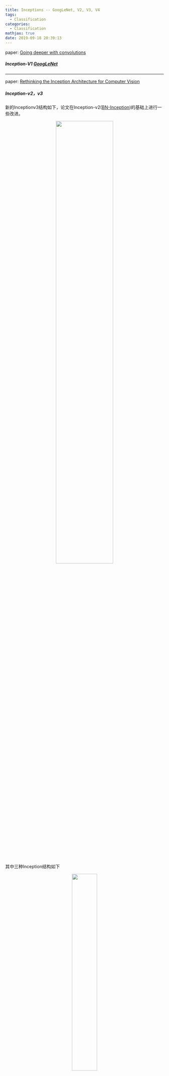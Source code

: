```yaml
---
title: Inceptions -- GoogLeNet, V2, V3, V4
tags:
  - Classification
categories:
  - Classification
mathjax: true
date: 2019-09-18 20:39:13
---
```



paper: [Going deeper with convolutions](https://arxiv.org/pdf/1409.4842.pdf)

##### Inception-V1 [GoogLeNet](https://blog.dtrimina.cn/Classification/GoogLeNet/)

-----------
paper: [Rethinking the Inception Architecture for Computer Vision](https://arxiv.org/pdf/1512.00567.pdf)

##### Inception-v2，v3
新的Inceptionv3结构如下，论文在Inception-v2([BN-Inception](https://blog.dtrimina.cn/Classification/Batch-Normalization/))的基础上进行一些改进。
<div align="center"><img src="https://saveimages.oss-cn-hangzhou.aliyuncs.com/CNNs_for_image_classification/Inception_v3/inceptionv3_architecture.jpg" height="60%" width="60%"></div>

其中三种Inception结构如下

<div align="center"><img src="https://saveimages.oss-cn-hangzhou.aliyuncs.com/CNNs_for_image_classification/Inception_v3/InceptionA.jpg" height="40%" width="40%"></div>
<div align="center"><img src="https://saveimages.oss-cn-hangzhou.aliyuncs.com/CNNs_for_image_classification/Inception_v3/InceptionB.jpg" height="40%" width="40%"></div>
<div align="center"><img src="https://saveimages.oss-cn-hangzhou.aliyuncs.com/CNNs_for_image_classification/Inception_v3/InceptionC.jpg" height="40%" width="40%"></div>


1.将大尺寸卷积分解为小尺寸卷积的堆叠。(e.g. 5x5卷积使用两个3x3卷积堆叠代替)  
2.卷积操作的进一步分解。(e.g. 3x3卷积使用3x1卷积和1x3卷积堆叠代替)  
3.辅助分类器中使用BatchNorm和Dropout性能会更好。  
4.先进行Pooling再通过Inception模块，训练参数较少但模型表征能力变弱；先通过Inception模块再进行Pooling，训练参数会稍增加，但模型具有更好的表征能力。一个折中的方案如下所示，It is both cheap and avoids the representational bottleneck. 

<div align="center"><img src="https://saveimages.oss-cn-hangzhou.aliyuncs.com/CNNs_for_image_classification/Inception_v3/reducing_grid_size.jpg" height="50%" width="50%"></div>  

5.label-smoothing regularization  
比较结果如下，应用以上所有性质的Inception称为Inceptionv3.  
<div align="center"><img src="https://saveimages.oss-cn-hangzhou.aliyuncs.com/CNNs_for_image_classification/Inception_v3/Inceptionv3_results.jpg" height="50%" width="50%"></div>  

-----------
paper: [Inception-v4, Inception-ResNet and the Impact of Residual Connections on Learning](https://arxiv.org/pdf/1602.07261.pdf)

##### Inception-V4
总体结构如下：
<div align="center"><img src="https://saveimages.oss-cn-hangzhou.aliyuncs.com/CNNs_for_image_classification/Inception_v4/inception_v4_architecture.jpg" height="40%" width="40%"></div>   
其中各模块参考论文： 

- Stem -> Figure 3
- Inception-A -> Figure 4
- Reduction-A -> Figure 7
- Inception-B -> Figure 5
- Reduction-B -> Figure 8
- Inception-C -> Figure 6 


##### Inception-ResNets
总体结构如下：
<div align="center"><img src="https://saveimages.oss-cn-hangzhou.aliyuncs.com/CNNs_for_image_classification/Inception_v4/Inception_resnets.jpg" height="40%" width="40%"></div>   

- Inception-ResNet-v1和Inceptionv3计算量相似，各模块参考Figure 14、10、7、11、12、13  
- Inception-ResNet-v2和Inceptionv4计算量相似，各模块参考Figure 3、16、7、17、18、19  

一些结果比较如下：  
<div align="center"><img src="https://saveimages.oss-cn-hangzhou.aliyuncs.com/CNNs_for_image_classification/Inception_v4/result1.jpg" height="50%" width="50%"></div>   
<div align="center"><img src="https://saveimages.oss-cn-hangzhou.aliyuncs.com/CNNs_for_image_classification/Inception_v4/result2.jpg" height="50%" width="50%"></div>   
<div align="center"><img src="https://saveimages.oss-cn-hangzhou.aliyuncs.com/CNNs_for_image_classification/Inception_v4/result3.jpg" height="50%" width="50%"></div>   
<div align="center"><img src="https://saveimages.oss-cn-hangzhou.aliyuncs.com/CNNs_for_image_classification/Inception_v4/result4.jpg" height="50%" width="50%"></div>   
